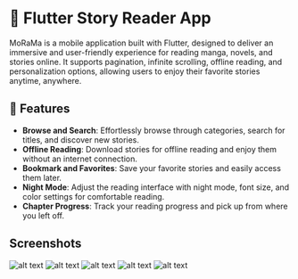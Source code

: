 # 📖 Flutter Story Reader App

MoRaMa is a mobile application built with Flutter, designed to deliver an immersive and
user-friendly experience for reading manga, novels, and stories online. It supports pagination,
infinite scrolling, offline reading, and personalization options, allowing users to enjoy their
favorite stories anytime, anywhere.

## 📲 Features

- **Browse and Search**: Effortlessly browse through categories, search for titles, and discover new
  stories.
- **Offline Reading**: Download stories for offline reading and enjoy them without an internet
  connection.
- **Bookmark and Favorites**: Save your favorite stories and easily access them later.
- **Night Mode**: Adjust the reading interface with night mode, font size, and
  color settings for comfortable reading.
- **Chapter Progress**: Track your reading progress and pick up from where you left off.

## Screenshots

![alt text](https://github.com/user-attachments/assets/591ed679-b599-402f-a94b-583d9f799228)
![alt text](https://github.com/user-attachments/assets/298f8e91-bbc2-4493-8bc8-05cbe193a04c)
![alt text](https://github.com/user-attachments/assets/87ef5adc-4d36-438b-aa1e-ff8b0f828baa)
![alt text](https://github.com/user-attachments/assets/94b11c9c-7f08-4dc1-bc4e-7da62c72ef51)
![alt text](https://github.com/user-attachments/assets/9ac65cf9-064a-4faa-936f-4311cffa2aff)

